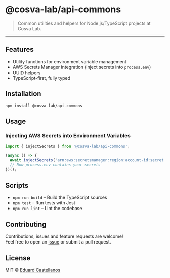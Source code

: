 # @cosva-lab/api-commons

> Common utilities and helpers for Node.js/TypeScript projects at Cosva Lab.

---

## Features

- Utility functions for environment variable management
- AWS Secrets Manager integration (inject secrets into `process.env`)
- UUID helpers
- TypeScript-first, fully typed

## Installation

```bash
npm install @cosva-lab/api-commons
```

## Usage

### Injecting AWS Secrets into Environment Variables

```typescript
import { injectSecrets } from '@cosva-lab/api-commons';

(async () => {
  await injectSecrets('arn:aws:secretsmanager:region:account-id:secret:your-secret-id');
  // Now process.env contains your secrets
})();
```

## Scripts

- `npm run build` – Build the TypeScript sources
- `npm test` – Run tests with Jest
- `npm run lint` – Lint the codebase

## Contributing

Contributions, issues and feature requests are welcome!  
Feel free to open an [issue](https://github.com/cosva-lab/cosva-api-commons/issues) or submit a pull request.

## License

MIT © [Eduard Castellanos](https://github.com/eduardcastellanos)
